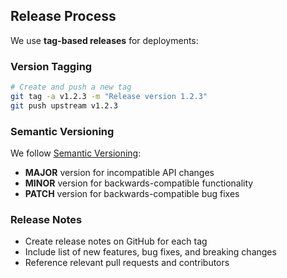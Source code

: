 ## Release Process

We use **tag-based releases** for deployments:

### Version Tagging

```bash
# Create and push a new tag
git tag -a v1.2.3 -m "Release version 1.2.3"
git push upstream v1.2.3
```

### Semantic Versioning

We follow [Semantic Versioning](https://semver.org/):

- **MAJOR** version for incompatible API changes
- **MINOR** version for backwards-compatible functionality
- **PATCH** version for backwards-compatible bug fixes

### Release Notes

- Create release notes on GitHub for each tag
- Include list of new features, bug fixes, and breaking changes
- Reference relevant pull requests and contributors